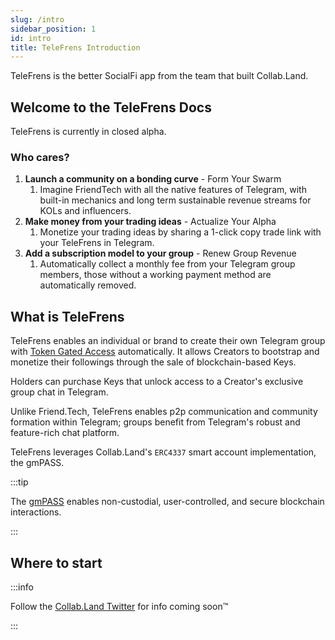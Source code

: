 ```yaml
---
slug: /intro
sidebar_position: 1
id: intro
title: TeleFrens Introduction
---
```


TeleFrens is the better SocialFi app from the team that built Collab.Land.

## Welcome to the TeleFrens Docs

TeleFrens is currently in closed alpha.
<!--
:::tip

[Sign up for the waitlist](https://telefrens.deform.cc/waitlist) to get access.

:::
-->
### Who cares?

1. **Launch a community on a bonding curve** - Form Your Swarm
    1. Imagine FriendTech with all the native features of Telegram, with built-in mechanics and long term sustainable revenue streams for KOLs and influencers.
2. **Make money from your trading ideas** - Actualize Your Alpha
    1. Monetize your trading ideas by sharing a 1-click copy trade link with your TeleFrens in Telegram.
3. **Add a subscription model to your group** - Renew Group Revenue
    1. Automatically collect a monthly fee from your Telegram group members, those without a working payment method are automatically removed.
<!-- 4. **Buy users and attention for your group** - Sell your Space
    1. Cross promote your community in other Telegram groups and earn when you allow others to cross promote in yours.
-->
## What is TeleFrens

TeleFrens enables an individual or brand to create their own Telegram group with [Token Gated Access](/help-docs/key-features/token-gate-communities) automatically. It allows Creators to bootstrap and monetize their followings through the sale of blockchain-based Keys.

Holders can purchase Keys that unlock access to a Creator's exclusive group chat in Telegram.

Unlike Friend.Tech, TeleFrens enables p2p communication and community formation within Telegram; groups benefit from Telegram's robust and feature-rich chat platform.

TeleFrens leverages Collab.Land's `ERC4337` smart account implementation, the gmPASS.

:::tip

The [gmPASS](/help-docs/key-features/gm-pass) enables non-custodial, user-controlled, and secure blockchain interactions.

:::

## Where to start

:::info

Follow the [Collab.Land Twitter](https://twitter.com/Collab_Land_) for info coming soon™

:::

<!-- 
### I'm a Creator

Start Here:

### I'm a Holder

Start Here: 
-->
